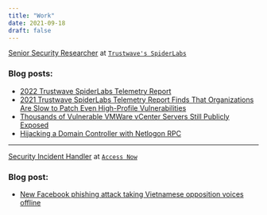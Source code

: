 ```yaml
---
title: "Work"
date: 2021-09-18
draft: false
---
```

[Senior Security Researcher](https://web.archive.org/web/20210126122442/https://www.trustwave.com/en-us/resources/authors/jason-villaluna/) at [`Trustwave's SpiderLabs`](https://www.trustwave.com/en-us/company/about-us/spiderlabs/)

### Blog posts:
- [2022 Trustwave SpiderLabs Telemetry Report](https://www.trustwave.com/en-us/resources/blogs/spiderlabs-blog/2022-trustwave-spiderlabs-telemetry-report/)
- [2021 Trustwave SpiderLabs Telemetry Report Finds That Organizations Are Slow to Patch Even High-Profile Vulnerabilities](https://www.trustwave.com/en-us/resources/blogs/trustwave-blog/2021-trustwave-spiderlabs-telemetry-report-finds-that-organizations-are-slow-to-patch-even-high-profile-vulnerabilities/)
- [Thousands of Vulnerable VMWare vCenter Servers Still Publicly Exposed](https://www.trustwave.com/en-us/resources/blogs/spiderlabs-blog/thousands-of-vulnerable-vmware-vcenter-servers-still-publicly-exposed-cve-2021-21985-cve-2021-21986/)
- [Hijacking a Domain Controller with Netlogon RPC](https://www.trustwave.com/en-us/resources/blogs/spiderlabs-blog/hijacking-a-domain-controller-with-netlogon-rpc-aka-zerologon-cve-2020-1472/)

---

[Security Incident Handler](https://web.archive.org/web/20200219230442/https://www.accessnow.org/profile/jason-villaluna/) at [`Access Now`](https://www.accessnow.org)

### Blog post:
- [New Facebook phishing attack taking Vietnamese opposition voices offline](https://www.accessnow.org/vietnam-facebook-phishing-attack-take-opposition-voices-offline/)
